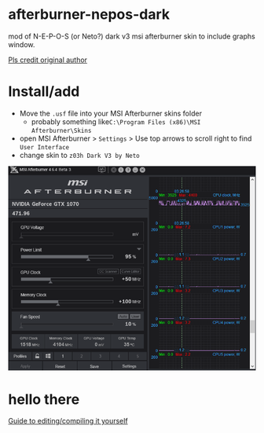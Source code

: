 # afterburner-nepos-dark
mod of N-E-P-O-S (or Neto?) dark v3 msi afterburner skin to include graphs window.

[Pls credit original author](https://www.deviantart.com/n-e-p-o-s/art/MSI-Afterburner-Skin-Dark-Theme-V3-784172246)

# Install/add
- Move the `.usf` file into your MSI Afterburner skins folder
  - probably something like`C:\Program Files (x86)\MSI Afterburner\Skins`
- open MSI Afterburner > `Settings` > Use top arrows to scroll right to find `User Interface`
- change skin to `z03h Dark V3 by Neto`

![Skin preview](https://github.com/z03h/afterburner-nepos-dark/blob/main/src/Preview.png)


# hello there
[Guide to editing/compiling it yourself](https://forums.guru3d.com/threads/afterburner-skin-format.306810/#post-3316361)
